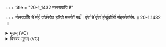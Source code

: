 +++
title = "20-1_1432 मत्स्यपायि ते"

+++
म꣡त्स्यपा꣢꣯यि ते꣣ म꣢हः꣣ पा꣡त्र꣢स्येव हरिवो मत्स꣣रो꣡ मदः꣢꣯। वृ꣡षा꣢ ते꣣ वृ꣢ष्ण꣣ इ꣡न्दु꣢र्वा꣣जी꣡ स꣢हस्र꣣सा꣡त꣢मः ॥ 20-1:1432 ॥

<details><summary>मूलम् (VC)</summary>

म꣡त्स्यपा꣢꣯यि ते꣣ म꣢हः꣣ पा꣡त्र꣢स्येव हरिवो मत्स꣣रो꣡ मदः꣢꣯ । वृ꣡षा꣢ ते꣣ वृ꣢ष्ण꣣ इ꣡न्दु꣢र्वा꣣जी꣡ स꣢हस्र꣣सा꣡त꣣मः ॥१४३२॥
</details>

<details><summary>विस्वर-मूलम् (VC)</summary>

मत्स्यपायि ते महः पात्रस्येव हरिवो मत्सरो मदः । वृषा ते वृष्ण इन्दुर्वाजी सहस्रसातमः ॥१४३२॥
</details>